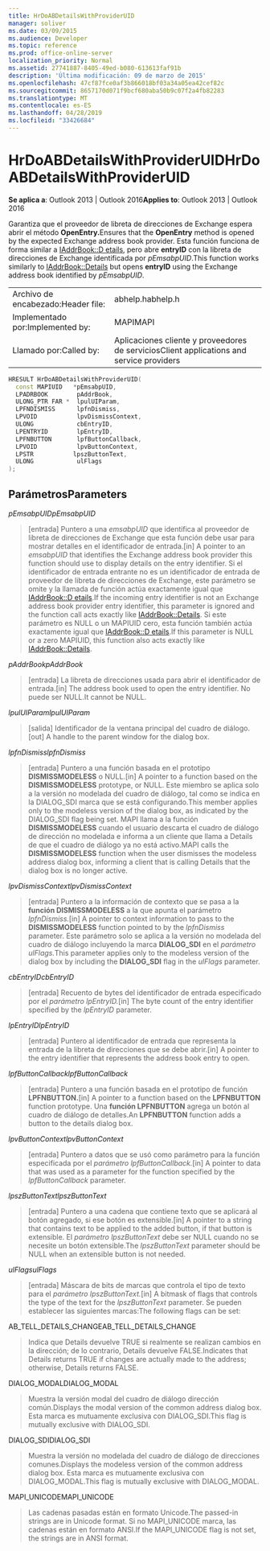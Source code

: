 ```yaml
---
title: HrDoABDetailsWithProviderUID
manager: soliver
ms.date: 03/09/2015
ms.audience: Developer
ms.topic: reference
ms.prod: office-online-server
localization_priority: Normal
ms.assetid: 27741887-8405-49ed-b080-613613faf91b
description: 'Última modificación: 09 de marzo de 2015'
ms.openlocfilehash: 47cf87fce0af3b866018bf03a34a05ea42cef82c
ms.sourcegitcommit: 8657170d071f9bcf680aba50b9c07f2a4fb82283
ms.translationtype: MT
ms.contentlocale: es-ES
ms.lasthandoff: 04/28/2019
ms.locfileid: "33426684"
---
```

# <a name="hrdoabdetailswithprovideruid"></a><span data-ttu-id="686c3-103">HrDoABDetailsWithProviderUID</span><span class="sxs-lookup"><span data-stu-id="686c3-103">HrDoABDetailsWithProviderUID</span></span>

  
  
<span data-ttu-id="686c3-104">**Se aplica a**: Outlook 2013 | Outlook 2016</span><span class="sxs-lookup"><span data-stu-id="686c3-104">**Applies to**: Outlook 2013 | Outlook 2016</span></span> 
  
<span data-ttu-id="686c3-105">Garantiza que el proveedor de libreta de direcciones de Exchange espera abrir el método **OpenEntry.**</span><span class="sxs-lookup"><span data-stu-id="686c3-105">Ensures that the **OpenEntry** method is opened by the expected Exchange address book provider.</span></span> <span data-ttu-id="686c3-106">Esta función funciona de forma similar a [IAddrBook::D etails,](iaddrbook-details.md) pero abre **entryID** con la libreta de direcciones de Exchange identificada por  _pEmsabpUID_.</span><span class="sxs-lookup"><span data-stu-id="686c3-106">This function works similarly to [IAddrBook::Details](iaddrbook-details.md) but opens **entryID** using the Exchange address book identified by  _pEmsabpUID_.</span></span>
  
|||
|:-----|:-----|
|<span data-ttu-id="686c3-107">Archivo de encabezado:</span><span class="sxs-lookup"><span data-stu-id="686c3-107">Header file:</span></span>  <br/> |<span data-ttu-id="686c3-108">abhelp.h</span><span class="sxs-lookup"><span data-stu-id="686c3-108">abhelp.h</span></span>  <br/> |
|<span data-ttu-id="686c3-109">Implementado por:</span><span class="sxs-lookup"><span data-stu-id="686c3-109">Implemented by:</span></span>  <br/> |<span data-ttu-id="686c3-110">MAPI</span><span class="sxs-lookup"><span data-stu-id="686c3-110">MAPI</span></span>  <br/> |
|<span data-ttu-id="686c3-111">Llamado por:</span><span class="sxs-lookup"><span data-stu-id="686c3-111">Called by:</span></span>  <br/> |<span data-ttu-id="686c3-112">Aplicaciones cliente y proveedores de servicios</span><span class="sxs-lookup"><span data-stu-id="686c3-112">Client applications and service providers</span></span>  <br/> |
   
```cpp
HRESULT HrDoABDetailsWithProviderUID(
  const MAPIUID   *pEmsabpUID,
  LPADRBOOK        pAddrBook,
  ULONG_PTR FAR *  lpulUIParam,
  LPFNDISMISS      lpfnDismiss,
  LPVOID           lpvDismissContext,
  ULONG            cbEntryID,
  LPENTRYID        lpEntryID,
  LPFNBUTTON       lpfButtonCallback,
  LPVOID           lpvButtonContext,
  LPSTR           lpszButtonText,
  ULONG            ulFlags
);
```

## <a name="parameters"></a><span data-ttu-id="686c3-113">Parámetros</span><span class="sxs-lookup"><span data-stu-id="686c3-113">Parameters</span></span>

 <span data-ttu-id="686c3-114">_pEmsabpUID_</span><span class="sxs-lookup"><span data-stu-id="686c3-114">_pEmsabpUID_</span></span>
  
> <span data-ttu-id="686c3-115">[entrada] Puntero a una  _emsabpUID_ que identifica al proveedor de libreta de direcciones de Exchange que esta función debe usar para mostrar detalles en el identificador de entrada.</span><span class="sxs-lookup"><span data-stu-id="686c3-115">[in] A pointer to an  _emsabpUID_ that identifies the Exchange address book provider this function should use to display details on the entry identifier.</span></span> <span data-ttu-id="686c3-116">Si el identificador de entrada entrante no es un identificador de entrada de proveedor de libreta de direcciones de Exchange, este parámetro se omite y la llamada de función actúa exactamente igual que [IAddrBook::D etails](iaddrbook-details.md).</span><span class="sxs-lookup"><span data-stu-id="686c3-116">If the incoming entry identifier is not an Exchange address book provider entry identifier, this parameter is ignored and the function call acts exactly like [IAddrBook::Details](iaddrbook-details.md).</span></span> <span data-ttu-id="686c3-117">Si este parámetro es NULL o un MAPIUID cero, esta función también actúa exactamente igual que [IAddrBook::D etails](iaddrbook-details.md).</span><span class="sxs-lookup"><span data-stu-id="686c3-117">If this parameter is NULL or a zero MAPIUID, this function also acts exactly like [IAddrBook::Details](iaddrbook-details.md).</span></span>
    
 <span data-ttu-id="686c3-118">_pAddrBook_</span><span class="sxs-lookup"><span data-stu-id="686c3-118">_pAddrBook_</span></span>
  
> <span data-ttu-id="686c3-119">[entrada] La libreta de direcciones usada para abrir el identificador de entrada.</span><span class="sxs-lookup"><span data-stu-id="686c3-119">[in] The address book used to open the entry identifier.</span></span> <span data-ttu-id="686c3-120">No puede ser NULL.</span><span class="sxs-lookup"><span data-stu-id="686c3-120">It cannot be NULL.</span></span>
    
 <span data-ttu-id="686c3-121">_lpulUIParam_</span><span class="sxs-lookup"><span data-stu-id="686c3-121">_lpulUIParam_</span></span>
  
> <span data-ttu-id="686c3-122">[salida] Identificador de la ventana principal del cuadro de diálogo.</span><span class="sxs-lookup"><span data-stu-id="686c3-122">[out] A handle to the parent window for the dialog box.</span></span>
    
 <span data-ttu-id="686c3-123">_lpfnDismiss_</span><span class="sxs-lookup"><span data-stu-id="686c3-123">_lpfnDismiss_</span></span>
  
> <span data-ttu-id="686c3-124">[entrada] Puntero a una función basada en el prototipo **DISMISSMODELESS** o NULL.</span><span class="sxs-lookup"><span data-stu-id="686c3-124">[in] A pointer to a function based on the **DISMISSMODELESS** prototype, or NULL.</span></span> <span data-ttu-id="686c3-125">Este miembro se aplica solo a la versión no modelada del cuadro de diálogo, tal como se indica en la DIALOG_SDI marca que se está configurando.</span><span class="sxs-lookup"><span data-stu-id="686c3-125">This member applies only to the modeless version of the dialog box, as indicated by the DIALOG_SDI flag being set.</span></span> <span data-ttu-id="686c3-126">MAPI llama a la función **DISMISSMODELESS** cuando el usuario descarta el cuadro de diálogo de dirección no modelada e informa a un cliente que llama a Details de que el cuadro de diálogo ya no está activo.</span><span class="sxs-lookup"><span data-stu-id="686c3-126">MAPI calls the **DISMISSMODELESS** function when the user dismisses the modeless address dialog box, informing a client that is calling Details that the dialog box is no longer active.</span></span> 
    
 <span data-ttu-id="686c3-127">_lpvDismissContext_</span><span class="sxs-lookup"><span data-stu-id="686c3-127">_lpvDismissContext_</span></span>
  
> <span data-ttu-id="686c3-128">[entrada] Puntero a la información de contexto que se pasa a la **función DISMISSMODELESS** a la que apunta el parámetro _lpfnDismiss._</span><span class="sxs-lookup"><span data-stu-id="686c3-128">[in] A pointer to context information to pass to the **DISMISSMODELESS** function pointed to by the  _lpfnDismiss_ parameter.</span></span> <span data-ttu-id="686c3-129">Este parámetro solo se aplica a la versión no modelada del cuadro de diálogo incluyendo la marca **DIALOG_SDI** en el _parámetro ulFlags._</span><span class="sxs-lookup"><span data-stu-id="686c3-129">This parameter applies only to the modeless version of the dialog box by including the **DIALOG_SDI** flag in the  _ulFlags_ parameter.</span></span> 
    
 <span data-ttu-id="686c3-130">_cbEntryID_</span><span class="sxs-lookup"><span data-stu-id="686c3-130">_cbEntryID_</span></span>
  
> <span data-ttu-id="686c3-131">[entrada] Recuento de bytes del identificador de entrada especificado por el _parámetro lpEntryID._</span><span class="sxs-lookup"><span data-stu-id="686c3-131">[in] The byte count of the entry identifier specified by the  _lpEntryID_ parameter.</span></span> 
    
 <span data-ttu-id="686c3-132">_lpEntryID_</span><span class="sxs-lookup"><span data-stu-id="686c3-132">_lpEntryID_</span></span>
  
> <span data-ttu-id="686c3-133">[entrada] Puntero al identificador de entrada que representa la entrada de la libreta de direcciones que se debe abrir.</span><span class="sxs-lookup"><span data-stu-id="686c3-133">[in] A pointer to the entry identifier that represents the address book entry to open.</span></span>
    
 <span data-ttu-id="686c3-134">_lpfButtonCallback_</span><span class="sxs-lookup"><span data-stu-id="686c3-134">_lpfButtonCallback_</span></span>
  
> <span data-ttu-id="686c3-135">[entrada] Puntero a una función basada en el prototipo de función **LPFNBUTTON.**</span><span class="sxs-lookup"><span data-stu-id="686c3-135">[in] A pointer to a function based on the **LPFNBUTTON** function prototype.</span></span> <span data-ttu-id="686c3-136">Una **función LPFNBUTTON** agrega un botón al cuadro de diálogo de detalles.</span><span class="sxs-lookup"><span data-stu-id="686c3-136">An **LPFNBUTTON** function adds a button to the details dialog box.</span></span> 
    
 <span data-ttu-id="686c3-137">_lpvButtonContext_</span><span class="sxs-lookup"><span data-stu-id="686c3-137">_lpvButtonContext_</span></span>
  
> <span data-ttu-id="686c3-138">[entrada] Puntero a datos que se usó como parámetro para la función especificada por el _parámetro lpfButtonCallback._</span><span class="sxs-lookup"><span data-stu-id="686c3-138">[in] A pointer to data that was used as a parameter for the function specified by the  _lpfButtonCallback_ parameter.</span></span> 
    
 <span data-ttu-id="686c3-139">_lpszButtonText_</span><span class="sxs-lookup"><span data-stu-id="686c3-139">_lpszButtonText_</span></span>
  
> <span data-ttu-id="686c3-140">[entrada] Puntero a una cadena que contiene texto que se aplicará al botón agregado, si ese botón es extensible.</span><span class="sxs-lookup"><span data-stu-id="686c3-140">[in] A pointer to a string that contains text to be applied to the added button, if that button is extensible.</span></span> <span data-ttu-id="686c3-141">El  _parámetro lpszButtonText_ debe ser NULL cuando no se necesite un botón extensible.</span><span class="sxs-lookup"><span data-stu-id="686c3-141">The  _lpszButtonText_ parameter should be NULL when an extensible button is not needed.</span></span> 
    
 <span data-ttu-id="686c3-142">_ulFlags_</span><span class="sxs-lookup"><span data-stu-id="686c3-142">_ulFlags_</span></span>
  
> <span data-ttu-id="686c3-143">[entrada] Máscara de bits de marcas que controla el tipo de texto para el _parámetro lpszButtonText._</span><span class="sxs-lookup"><span data-stu-id="686c3-143">[in] A bitmask of flags that controls the type of the text for the  _lpszButtonText_ parameter.</span></span> <span data-ttu-id="686c3-144">Se pueden establecer las siguientes marcas:</span><span class="sxs-lookup"><span data-stu-id="686c3-144">The following flags can be set:</span></span> 
    
<span data-ttu-id="686c3-145">AB_TELL_DETAILS_CHANGE</span><span class="sxs-lookup"><span data-stu-id="686c3-145">AB_TELL_DETAILS_CHANGE</span></span>
  
> <span data-ttu-id="686c3-146">Indica que Details devuelve TRUE si realmente se realizan cambios en la dirección; de lo contrario, Details devuelve FALSE.</span><span class="sxs-lookup"><span data-stu-id="686c3-146">Indicates that Details returns TRUE if changes are actually made to the address; otherwise, Details returns FALSE.</span></span>
    
<span data-ttu-id="686c3-147">DIALOG_MODAL</span><span class="sxs-lookup"><span data-stu-id="686c3-147">DIALOG_MODAL</span></span>
  
> <span data-ttu-id="686c3-148">Muestra la versión modal del cuadro de diálogo dirección común.</span><span class="sxs-lookup"><span data-stu-id="686c3-148">Displays the modal version of the common address dialog box.</span></span> <span data-ttu-id="686c3-149">Esta marca es mutuamente exclusiva con DIALOG_SDI.</span><span class="sxs-lookup"><span data-stu-id="686c3-149">This flag is mutually exclusive with DIALOG_SDI.</span></span>
    
<span data-ttu-id="686c3-150">DIALOG_SDI</span><span class="sxs-lookup"><span data-stu-id="686c3-150">DIALOG_SDI</span></span>
  
> <span data-ttu-id="686c3-151">Muestra la versión no modelada del cuadro de diálogo de direcciones comunes.</span><span class="sxs-lookup"><span data-stu-id="686c3-151">Displays the modeless version of the common address dialog box.</span></span> <span data-ttu-id="686c3-152">Esta marca es mutuamente exclusiva con DIALOG_MODAL.</span><span class="sxs-lookup"><span data-stu-id="686c3-152">This flag is mutually exclusive with DIALOG_MODAL.</span></span>
    
<span data-ttu-id="686c3-153">MAPI_UNICODE</span><span class="sxs-lookup"><span data-stu-id="686c3-153">MAPI_UNICODE</span></span>
  
> <span data-ttu-id="686c3-154">Las cadenas pasadas están en formato Unicode.</span><span class="sxs-lookup"><span data-stu-id="686c3-154">The passed-in strings are in Unicode format.</span></span> <span data-ttu-id="686c3-155">Si no MAPI_UNICODE marca, las cadenas están en formato ANSI.</span><span class="sxs-lookup"><span data-stu-id="686c3-155">If the MAPI_UNICODE flag is not set, the strings are in ANSI format.</span></span>
    

